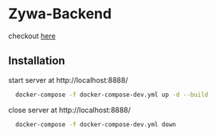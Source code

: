 
# Zywa-Backend

checkout [here](http://localhost:8888)


## Installation

start server at http://localhost:8888/

```bash
  docker-compose -f docker-compose-dev.yml up -d --build
```

close server at http://localhost:8888/

```bash
  docker-compose -f docker-compose-dev.yml down
```
